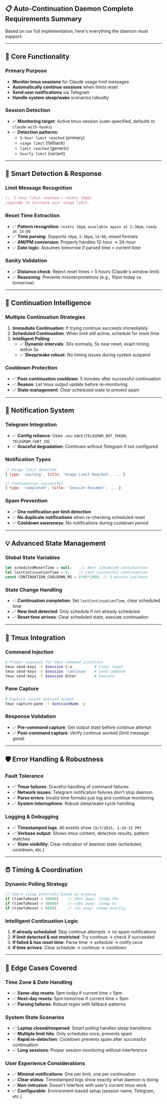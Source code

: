 ## 📋 **Auto-Continuation Daemon Complete Requirements Summary**

Based on our full implementation, here's everything the daemon must support:

---

## 🎯 **Core Functionality**

### **Primary Purpose**
- **Monitor tmux sessions** for Claude usage limit messages
- **Automatically continue sessions** when limits reset
- **Send user notifications** via Telegram
- **Handle system sleep/wake** scenarios robustly

### **Session Detection**
- ✅ **Monitoring target**: Active tmux session (user-specified, defaults to `claude-with-hooks`)
- ✅ **Detection patterns**: 
  - `5-hour limit reached` (primary)
  - `usage limit` (fallback)
  - `limit reached` (generic)
  - `hourly limit` (variant)

---

## 🔧 **Smart Detection & Response**

### **Limit Message Recognition**
```javascript
/⎿  5-hour limit reached ∙ resets 10pm/
/upgrade to increase your usage limit.
```

### **Reset Time Extraction**
- ✅ **Pattern recognition**: `resets 10pm`, `available again at 2:30pm`, `ready at 14:00`
- ✅ **Time parsing**: Supports `10pm`, `2:30pm`, `14:00`, mixed formats
- ✅ **AM/PM conversion**: Properly handles 12-hour → 24-hour
- ✅ **Date logic**: Assumes tomorrow if parsed time < current time

### **Sanity Validation**
- ✅ **Distance check**: Reject reset times > 5 hours (Claude's window limit)
- ✅ **Reasoning**: Prevents misinterpretations (e.g., 10pm today vs tomorrow)

---

## 🚀 **Continuation Intelligence**

### **Multiple Continuation Strategies**
1. **Immediate Continuation**: If trying continue succeeds immediately
2. **Scheduled Continuation**: When limit still active, schedule for reset time
3. **Intelligent Polling**: 
   - ✅ **Dynamic intervals**: 30s normally, 5s near reset, exact timing within 5s
   - ✅ **Sleep/wake robust**: No timing issues during system suspend

### **Cooldown Protection**
- ✅ **Post-continuation cooldown**: 5 minutes after successful continuation
- ✅ **Reason**: Let tmux output update before re-monitoring
- ✅ **State management**: Clear scheduled state to prevent spam

---

## 📱 **Notification System**

### **Telegram Integration**
- ✅ **Config reliance**: Uses `.env` vars (`TELEGRAM_BOT_TOKEN`, `TELEGRAM_CHAT_ID`)
- ✅ **Graceful degradation**: Continues without Telegram if not configured

### **Notification Types**
```javascript
// Usage limit detected
{ type: 'waiting', title: 'Usage Limit Reached', ... }

// Continuation successful  
{ type: 'completed', title: 'Session Resumed', ... }
```

### **Spam Prevention**
- ✅ **One notification per limit detection**
- ✅ **No duplicate notifications** when re-checking scheduled reset
- ✅ **Cooldown awareness**: No notifications during cooldown period

---

## 💡 **Advanced State Management**

### **Global State Variables**
```javascript
let scheduledResetTime = null;    // Next scheduled continuation
let lastContinuationTime = 0;    // Last successful continuation 
const CONTINUATION_COOLDOWN_MS = 5*60*1000; // 5-minute cooldown
```

### **State Change Handling**
- ✅ **Continuation completion**: Set `lastContinuationTime`, clear scheduled time
- ✅ **New limit detected**: Only schedule if not already scheduled
- ✅ **Reset time arrives**: Clear scheduled state, execute continuation

---

## 🔗 **Tmux Integration**

### **Command Injection**
```bash
# Proper sequence for tmux command injection
tmux send-keys -t $session C-u          # Clear input
tmux send-keys -t $session 'continue'   # Send command  
tmux send-keys -t $session Enter        # Execute
```

### **Pane Capture**
```bash
# Capture recent session output
tmux capture-pane -t $sessionName -p
```

### **Response Validation**
- ✅ **Pre-command capture**: Get output state before continue attempt
- ✅ **Post-command capture**: Verify continue worked (limit message gone)

---

## 🛡️ **Error Handling & Robustness**

### **Fault Tolerance**
- ✅ **Tmux failures**: Graceful handling of command failures
- ✅ **Network issues**: Telegram notification failures don't stop daemon
- ✅ **Parse errors**: Invalid time formats just log and continue monitoring
- ✅ **System interruptions**: Robust sleep/wake cycle handling

### **Logging & Debugging**
- ✅ **Timestamped logs**: All events show `[9/7/2025, 1:28:15 PM]`
- ✅ **Verbose output**: Shows tmux content, detection results, pattern matches
- ✅ **State visibility**: Clear indication of daemon state (scheduled, cooldown, etc.)

---

## ⏰ **Timing & Coordination**

### **Dynamic Polling Strategy**
```javascript
// Smart sleep intervals based on urgency
if (timeToReset > 30000)    // 30s+ away: sleep 30s
if (timeToReset < 30000)    // <30s away: sleep 5s  
if (timeToReset < 5000)     // <5s away: sleep exactly
```

### **Intelligent Continuation Logic**
1. **If already scheduled**: Skip continue attempts → no spam notifications
2. **If limit detected & not restricted**: Try continue → check if succeeded  
3. **If failed & has reset time**: Parse time → schedule → notify once
4. **If time arrives**: Clear schedule → continue → cooldown

---

## 🎪 **Edge Cases Covered**

### **Time Zone & Date Handling**
- ✅ **Same-day resets**: 5pm today if current time < 5pm
- ✅ **Next-day resets**: 5pm tomorrow if current time > 5pm  
- ✅ **Parsing failures**: Robust regex with fallback patterns

### **System State Scenarios**
- ✅ **Laptop closed/reopened**: Smart polling handles sleep transitions
- ✅ **Multiple limit hits**: Only schedules once, prevents spam
- ✅ **Rapid re-detection**: Cooldown prevents spam after successful continuation
- ✅ **Long sessions**: Proper session monitoring without interference

### **User Experience Considerations**
- ✅ **Minimal notifications**: One per limit, one per continuation
- ✅ **Clear status**: Timestamped logs show exactly what daemon is doing
- ✅ **Non-intrusive**: Doesn't interfere with user's current tmux work
- ✅ **Configurable**: Environment-based setup (session name, Telegram, etc.)
